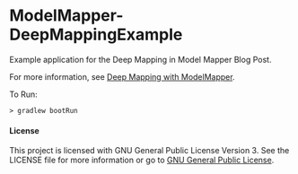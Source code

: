 # ModelMapper-DeepMappingExample
Example application for the Deep Mapping in Model Mapper Blog Post.

For more information, see [Deep Mapping with ModelMapper](http://amydegregorio.com/2018/08/02/deep-mapping-with-modelmapper/).

To Run:
```
> gradlew bootRun
```

#### License
This project is licensed with GNU General Public License Version 3.  See the LICENSE file for more information or go to [GNU General Public License](https://www.gnu.org/licenses/gpl-3.0.en.html).